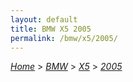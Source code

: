 ```yaml
---
layout: default
title: BMW X5 2005
permalink: /bmw/x5/2005/
---
```

[*Home*](/) > [*BMW*](/bmw/) > [*X5*](/bmw/x5/) > [*2005*](/bmw/x5/2005/)
